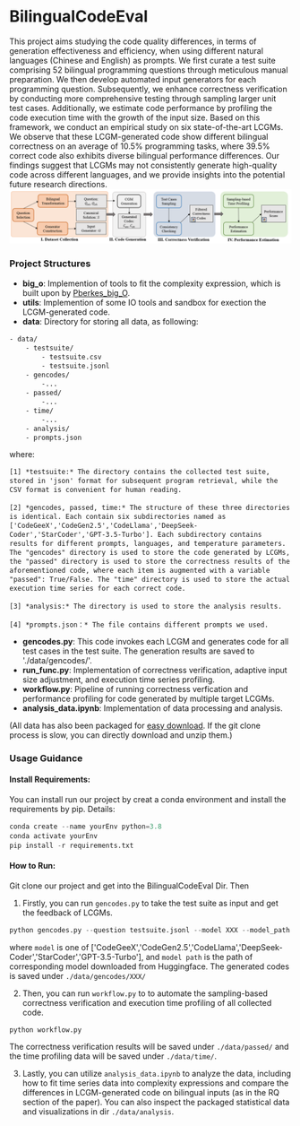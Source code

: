 # BilingualCodeEval
This project aims studying the code quality differences, in terms of generation effectiveness and efficiency, when using different natural languages (Chinese and English) as prompts. We first curate a test suite comprising 52 bilingual programming questions through meticulous manual preparation. We then develop automated input generators for each programming question. Subsequently, we enhance correctness verification by conducting more comprehensive testing through sampling larger unit test cases. Additionally, we estimate code performance by profiling the code execution time with the growth of the input size. Based on this framework, we conduct an empirical study on six state-of-the-art LCGMs. We observe that these LCGM-generated code show different bilingual correctness on an average of 10.5% programming tasks, where 39.5% correct code also exhibits diverse bilingual performance differences. 
Our findings suggest that LCGMs may not consistently generate high-quality code across different languages, and we provide insights into the potential future research directions.
![Overview of our framework.](./overview.PNG)

### Project Structures
- **big_o**: Implemention of tools to fit the complexity expression, which is built upon by [Pberkes_big_O](https://github.com/pberkes/big_O).
- **utils**: Implemention of some IO tools and sandbox for exection the LCGM-generated code.
- **data**: Directory for storing all data, as following:
```
- data/     
    - testsuite/
        - testsuite.csv
        - testsuite.jsonl
    - gencodes/
        -...
    - passed/  
        -...   
    - time/
        -...
    - analysis/
    - prompts.json                
```
where:

    [1] *testsuite:* The directory contains the collected test suite, stored in 'json' format for subsequent program retrieval, while the CSV format is convenient for human reading.

    [2] *gencodes, passed, time:* The structure of these three directories is identical. Each contain six subdirectories named as ['CodeGeeX','CodeGen2.5','CodeLlama','DeepSeek-Coder','StarCoder','GPT-3.5-Turbo']. Each subdirectory contains results for different prompts, languages, and temperature parameters. The "gencodes" directory is used to store the code generated by LCGMs, the "passed" directory is used to store the correctness results of the aforementioned code, where each item is augmented with a variable "passed": True/False. The "time" directory is used to store the actual execution time series for each correct code.

    [3] *analysis:* The directory is used to store the analysis results.

    [4] *prompts.json：* The file contains different prompts we used. 


- **gencodes.py**: This code invokes each LCGM and generates code for all test cases in the test suite. The generation results are saved to './data/gencodes/'.
- **run_func.py**: Implementation of correctness verification, adaptive input size adjustment, and execution time series profiling.
- **workflow.py**: Pipeline of running correctness verfication and performance profiling for code generated by multiple target LCGMs.
- **analysis_data.ipynb**: Implementation of data processing and analysis.

(All data has also been packaged for [easy download](https://drive.google.com/file/d/1wJ14vpUjMOH7lcexkBodVPzTXGaX6PA-/view?usp=drive_link). If the git clone process is slow, you can directly download and unzip them.)

### Usage Guidance
#### Install Requirements:
You can install run our project by creat a conda environment and install the requirements by pip. Details:
```python
conda create --name yourEnv python=3.8
conda activate yourEnv
pip install -r requirements.txt
```


#### How to Run:
Git clone our project and get into the BilingualCodeEval Dir. Then

1. Firstly, you can run `gencodes.py` to take the test suite as input and get the feedback of LCGMs.
```python
python gencodes.py --question testsuite.jsonl --model XXX --model_path XXX --cuda 0 --sample_num 20
```
where `model` is one of ['CodeGeeX','CodeGen2.5','CodeLlama','DeepSeek-Coder','StarCoder','GPT-3.5-Turbo'], and `model path` is the path of corresponding model downloaded from Huggingface.
The generated codes is saved under `./data/gencodes/XXX/`

2. Then, you can run `workflow.py` to  to automate the sampling-based correctness verification and execution time profiling of all collected code.
```python
python workflow.py
```
The correctness verification results will be saved under `./data/passed/` and the time profiling data will be saved under `./data/time/`.

3. Lastly, you can utilize `analysis_data.ipynb` to analyze the data, including how to fit time series data into complexity expressions and compare the differences in LCGM-generated code on bilingual inputs (as in the RQ section of the paper). You can also inspect the packaged statistical data and visualizations in dir `./data/analysis`. 







